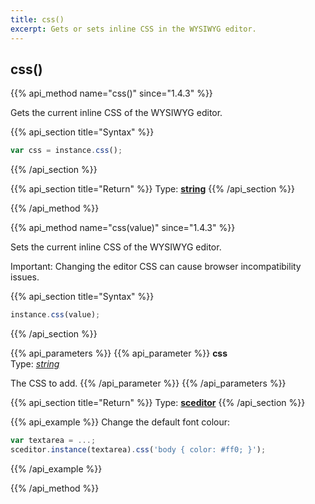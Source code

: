 ```yaml
---
title: css()
excerpt: Gets or sets inline CSS in the WYSIWYG editor.
---
```

## css()

{{% api_method name="css()" since="1.4.3" %}}

Gets the current inline CSS of the WYSIWYG editor.


{{% api_section title="Syntax" %}}
```js
var css = instance.css();
```
{{% /api_section %}}

{{% api_section title="Return" %}}
Type: **[string](/api/types/#string)**
{{% /api_section %}}

{{% /api_method %}}


{{% api_method name="css(value)" since="1.4.3" %}}

Sets the current inline CSS of the WYSIWYG editor.

<span class="Label Label--important">Important:</span> Changing the editor CSS can cause browser incompatibility issues. 


{{% api_section title="Syntax" %}}
```js
instance.css(value);
```
{{% /api_section %}}


{{% api_parameters %}}
{{% api_parameter %}}
**css**  
Type: *[string](/api/types/#string)*

The CSS to add.
{{% /api_parameter %}}
{{% /api_parameters %}}


{{% api_section title="Return" %}}
Type: **[sceditor](/api/types/#sceditor)**
{{% /api_section %}}


{{% api_example %}}
Change the default font colour:

```js
var textarea = ...;
sceditor.instance(textarea).css('body { color: #ff0; }');
```
{{% /api_example %}}

{{% /api_method %}}

